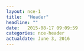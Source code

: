 ```yaml
---
layout: nce-1
title:  "Header"
headline: ""
date:   2015-08-17 09:09:59
categories: nce-header
actualdate: June 3, 2016
---
```

